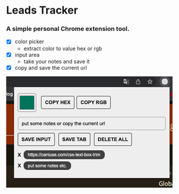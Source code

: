 # Leads Tracker

### A simple personal Chrome extension tool.  
- [x] color picker
  - extract color to value hex or rgb
- [x] input area
  - take your notes and save it
- [x] copy and save the current url

![alt](https://github.com/ej038b8vhu/Leads-tracker/blob/main/snapshot.png)


